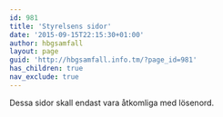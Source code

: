 ```yaml
---
id: 981
title: 'Styrelsens sidor'
date: '2015-09-15T22:15:30+01:00'
author: hbgsamfall
layout: page
guid: 'http://hbgsamfall.info.tm/?page_id=981'
has_children: true
nav_exclude: true
---
```


Dessa sidor skall endast vara åtkomliga med lösenord.

